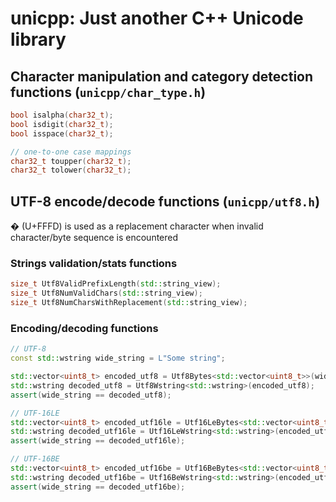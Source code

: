 # unicpp: Just another C++ Unicode library

## Character manipulation and category detection functions (`unicpp/char_type.h`)
```cpp
bool isalpha(char32_t);
bool isdigit(char32_t);
bool isspace(char32_t);

// one-to-one case mappings
char32_t toupper(char32_t);
char32_t tolower(char32_t);
```

## UTF-8 encode/decode functions (`unicpp/utf8.h`)
&#xFFFD; (U+FFFD) is used as a replacement character when invalid character/byte sequence is encountered

### Strings validation/stats functions
```cpp
size_t Utf8ValidPrefixLength(std::string_view);
size_t Utf8NumValidChars(std::string_view);
size_t Utf8NumCharsWithReplacement(std::string_view);
```

### Encoding/decoding functions
```cpp
// UTF-8
const std::wstring wide_string = L"Some string";

std::vector<uint8_t> encoded_utf8 = Utf8Bytes<std::vector<uint8_t>>(wide_string);
std::wstring decoded_utf8 = Utf8Wstring<std::wstring>(encoded_utf8);
assert(wide_string == decoded_utf8);

// UTF-16LE
std::vector<uint8_t> encoded_utf16le = Utf16LeBytes<std::vector<uint8_t>>(wide_string);
std::wstring decoded_utf16le = Utf16LeWstring<std::wstring>(encoded_utf16le);
assert(wide_string == decoded_utf16le);

// UTF-16BE
std::vector<uint8_t> encoded_utf16be = Utf16BeBytes<std::vector<uint8_t>>(wide_string);
std::wstring decoded_utf16be = Utf16BeWstring<std::wstring>(encoded_utf16be);
assert(wide_string == decoded_utf16be);
```
